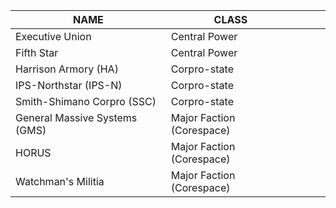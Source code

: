 

| **NAME**                      | **CLASS**                 |     |     |     |
| ----------------------------- | ------------------------- | --- | --- | --- |
| Executive Union               | Central Power             |     |     |     |
| Fifth Star                    | Central Power             |     |     |     |
| Harrison Armory (HA)          | Corpro-state              |     |     |     |
| IPS-Northstar (IPS-N)         | Corpro-state              |     |     |     |
| Smith-Shimano Corpro (SSC)    | Corpro-state              |     |     |     |
| General Massive Systems (GMS) | Major Faction (Corespace) |     |     |     |
| HORUS                         | Major Faction (Corespace) |     |     |     |
| Watchman's Militia            | Major Faction (Corespace) |     |     |     |
